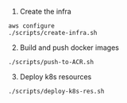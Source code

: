 1. Create the infra
``` shell
aws configure
./scripts/create-infra.sh
```

2. Build and push docker images
``` shell
./scripts/push-to-ACR.sh
```

3. Deploy k8s resources
``` shell
./scripts/deploy-k8s-res.sh
```